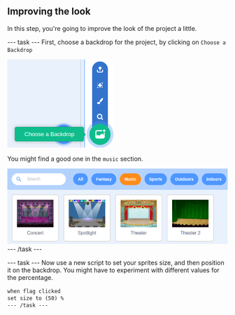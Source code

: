 ## Improving the look

In this step, you're going to improve the look of the project a little.

--- task ---
First, choose a backdrop for the project, by clicking on `Choose a Backdrop`

![choose_backdrop](images/choose_backdrop.png)

You might find a good one in the `music` section.

![music_backdrop](images/music_backdrop.png)
--- /task ---

--- task ---
Now use a new script to set your sprites size, and then position it on the backdrop. You might have to experiment with different values for the percentage.

```blocks3
when flag clicked
set size to (50) %
--- /task ---
